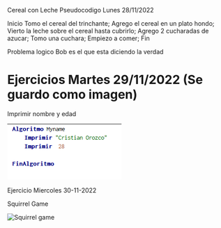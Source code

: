 Cereal con Leche Pseudocodigo Lunes 28/11/2022

Inicio 
  Tomo el cereal del trinchante; 
  Agrego el cereal en un plato hondo;
  Vierto la leche sobre el cereal hasta cubrirlo;
  Agrego 2 cucharadas de azucar;
  Tomo una cuchara; 
 Empiezo a comer;
Fin

Problema logico 
Bob es el que esta diciendo la verdad


# Ejercicios Martes 29/11/2022 (Se guardo como imagen)
Imprimir nombre y edad  

![image](https://github.com/Corozco777/Core-code-Week-2/blob/main/Imprimir%20Nombre%20y%20Edad.PNG?raw=true)

Ejercicio Miercoles 30-11-2022

Squirrel Game

![Squirrel game](https://user-images.githubusercontent.com/116478599/204936540-35fe3ad7-ab51-49b8-b1ac-140d8b3ba94e.PNG)

